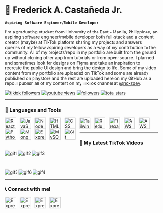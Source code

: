 # 🤵 Frederick A. Castañeda Jr.

**`Aspiring Software Engineer/Mobile Developer`**

I'm a graduating student from University of the East - Manila, Philippines, an aspiring software engineer/mobile developer both full-stack and a content creator (maybe) at TikTok platform sharing my projects and answers queries of my fellow aspiring developers as a way of my contribution to the community. All of my projects/repo in my portfolio are built from the ground up without cloning other app from tutorials or from open-source. I planned and sometimes look for designs on Figma and take an inspiration to recreate the public UI design and bring the design to life. Some of my video content from my portfolio are uploaded on TikTok and some are already published on playstore and the rest are uploaded here on my GitHub as a repo. I publish all of my content on my TikTok channel at [@rickzdev](https://www.tiktok.com/@rickzdev).

   <p align="left">
      <a href="https://www.tiktok.com/@rickzdev">
         <img alt="tiktok followers" title="Subscribe to my TikTok Channel" src="https://custom-icon-badges.demolab.com/youtube/channel/subscribers/UCO12ko5dGa9g25n9XJFrcjQ?color=%23E05D44&label=SUBSCRIBE&logo=video&logoColor=white&style=for-the-badge&labelColor=CE4630"/></a> 
      <a href="https://www.tiktok.com/@rickzdev">
         <img alt="youtube views" title="TikTok views" src="https://custom-icon-badges.demolab.com/youtube/channel/views/UCO12ko5dGa9g25n9XJFrcjQ?color=%23E1AD0E&logo=eye&logoColor=white&style=for-the-badge&labelColor=C79600"/></a> 
      <a href="https://github.com/RickZdev?tab=followers">
         <img alt="followers" title="Follow me on Github" src="https://custom-icon-badges.demolab.com/github/followers/RickZdev?color=236ad3&labelColor=1155ba&style=for-the-badge&logo=person-add&label=Follow&logoColor=white"/></a>
      <a href="https://github.com/RickZdev?tab=repositories&sort=stargazers">
         <img alt="total stars" title="Total stars on GitHub" src="https://custom-icon-badges.demolab.com/github/stars/RickZdev?color=55960c&style=for-the-badge&labelColor=488207&logo=star"/></a>
   </p>

---

### 🧰 Languages and Tools
<img align="left" alt="React" width="36px" style="padding-right:10px;" src="https://cdn.jsdelivr.net/gh/devicons/devicon/icons/react/react-original.svg" />
<img align="left" alt="JavaScript" width="36px" style="padding-right:10px;" src="https://cdn.jsdelivr.net/gh/devicons/devicon/icons/javascript/javascript-plain.svg" />
<img align="left" alt="NodeJS" width="36px" style="padding-right:10px;" src="https://cdn.jsdelivr.net/gh/devicons/devicon/icons/nodejs/nodejs-original.svg" />
<img align="left" alt="HTML" width="36px" style="padding-right:10px;" src="https://cdn.jsdelivr.net/gh/devicons/devicon/icons/html5/html5-plain.svg" />
<img align="left" alt="CSS" width="36px" style="padding-right:10px;" src="https://cdn.jsdelivr.net/gh/devicons/devicon/icons/css3/css3-plain.svg" />
<img align="left" alt="TailwindCSS" width="36px" style="padding-right:10px;" src="https://cdn.jsdelivr.net/gh/devicons/devicon/icons/tailwindcss/tailwindcss-original-wordmark.svg" />
<img align="left" alt="Redux" width="36px" style="padding-right:10px;" src="https://cdn.jsdelivr.net/gh/devicons/devicon/icons/redux/redux-original.svg" />
<img align="left" alt="Firebase" width="36px" style="padding-right:10px;" src="https://cdn.jsdelivr.net/gh/devicons/devicon/icons/firebase/firebase-plain.svg" />
<img align="left" alt="AWS" width="36px" style="padding-right:10px;" src="https://cdn.jsdelivr.net/gh/devicons/devicon/icons/amazonwebservices/amazonwebservices-original-wordmark.svg" />
<img align="left" alt="AWS" width="36px" style="padding-right:10px;" src="https://cdn.jsdelivr.net/gh/devicons/devicon/icons/android/android-original-wordmark.svg" />

<img align="left" alt="Python" width="36px" style="padding-right:10px;" src="https://cdn.jsdelivr.net/gh/devicons/devicon/icons/python/python-plain.svg" />
<img align="left" alt="MongoDB" width="36px" style="padding-right:10px;" src="https://cdn.jsdelivr.net/gh/devicons/devicon/icons/mongodb/mongodb-original-wordmark.svg" />
<img align="left" alt="Express" width="36px" style="padding-right:10px;" src="https://cdn.jsdelivr.net/gh/devicons/devicon/icons/express/express-original.svg" />
<img align="left" alt="MySQL" width="36px" style="padding-right:10px;" src="https://cdn.jsdelivr.net/gh/devicons/devicon/icons/mysql/mysql-original-wordmark.svg" />
<img align="left" alt="Git" width="36px" style="padding-right:10px;" src="https://cdn.jsdelivr.net/gh/devicons/devicon/icons/git/git-original.svg" />
<br />
<br />

---
### 📱 My Latest TikTok Videos
![gif1](https://user-images.githubusercontent.com/44029365/201414422-f4138848-7706-457e-9326-d80a0d16344f.gif)
![gif2](https://user-images.githubusercontent.com/44029365/201414431-3a9d9597-7908-41ff-90e9-187caad77dd3.gif)
![gif3](https://user-images.githubusercontent.com/44029365/201414436-e9bfe27e-5c0a-4e83-bf55-841136b00357.gif)

<br />

![gif5](https://user-images.githubusercontent.com/44029365/201414517-c6e710ad-5a6d-4e99-bc6e-967d6ff196a6.gif)
![gif6](https://user-images.githubusercontent.com/44029365/201414518-8c366d0b-d235-491f-8144-b74294e46564.gif)
![gif4](https://user-images.githubusercontent.com/44029365/201414510-e98ac913-f6d4-40f4-90e9-5b7ae92b52f2.gif)

---
### 📞 Connect with me!
<a href="https://www.linkedin.com/in/frederick-casta%C3%B1eda-jr-404b3b253/">
   <img align="left" alt="Express" width="36px" style="padding-right:10px;" src="https://cdn.jsdelivr.net/gh/devicons/devicon/icons/linkedin/linkedin-original.svg" />
</a>

<a href="https://www.tiktok.com/@rickzdev">
   <img align="left" alt="Express" width="36px" style="padding-right:10px;" src="https://firebasestorage.googleapis.com/v0/b/shopping-app-be469.appspot.com/o/random%2Fmedia_social_tiktok_icon_124256.png?alt=media&token=ff3c1217-1c1d-4e33-99fa-55c0f77dd0c2" />
</a>

<a href="https://www.facebook.com/NaRickZdRe">
   <img align="left" alt="Express" width="36px" style="padding-right:10px;" src="https://cdn.jsdelivr.net/gh/devicons/devicon/icons/facebook/facebook-original.svg" />
</a>

<a href="https://twitter.com/mightydaks_">
   <img align="left" alt="Express" width="36px" style="padding-right:10px;" src="https://cdn.jsdelivr.net/gh/devicons/devicon/icons/twitter/twitter-original.svg" />
</a>




